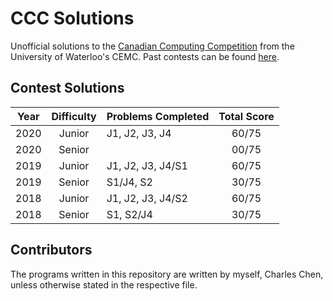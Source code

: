 # CCC Solutions

Unofficial solutions to the [Canadian Computing Competition](https://cemc.uwaterloo.ca/contests/computing.html) from the University of Waterloo's CEMC. Past contests can be found [here](https://cemc.uwaterloo.ca/contests/past_contests.html#ccc).

## Contest Solutions

| Year | Difficulty | Problems Completed | Total Score |
| :---: | :-------: | :----------------- | :---------: |
| 2020 | Junior     | J1, J2, J3, J4     | 60/75       |
| 2020 | Senior     |                    | 00/75       |
| 2019 | Junior     | J1, J2, J3, J4/S1  | 60/75       |
| 2019 | Senior     | S1/J4, S2          | 30/75       |
| 2018 | Junior     | J1, J2, J3, J4/S2  | 60/75       |
| 2018 | Senior     | S1, S2/J4          | 30/75       |

## Contributors

The programs written in this repository are written by myself, Charles Chen, unless otherwise stated in the respective file.
